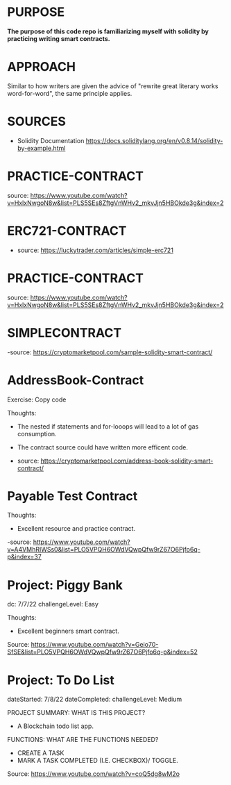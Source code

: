 # PURPOSE

**The purpose of this code repo is familiarizing myself with solidity by practicing writing smart contracts.**


# APPROACH

Similar to how writers are given the advice of "rewrite great literary works word-for-word", the same principle applies. 


# SOURCES

- Solidity Documentation https://docs.soliditylang.org/en/v0.8.14/solidity-by-example.html

# PRACTICE-CONTRACT
source: https://www.youtube.com/watch?v=HxlxNwgoN8w&list=PLS5SEs8ZftgVnWHv2_mkvJjn5HBOkde3g&index=2

# ERC721-CONTRACT
- source: https://luckytrader.com/articles/simple-erc721
# PRACTICE-CONTRACT

source: https://www.youtube.com/watch?v=HxlxNwgoN8w&list=PLS5SEs8ZftgVnWHv2_mkvJjn5HBOkde3g&index=2

# SIMPLECONTRACT 
-source: https://cryptomarketpool.com/sample-solidity-smart-contract/

# AddressBook-Contract 
Exercise: Copy code

Thoughts: 
- The nested if statements and for-looops will lead to a lot of gas consumption. 
- The contract source could have written more efficent code. 

- source: https://cryptomarketpool.com/address-book-solidity-smart-contract/

# Payable Test Contract 

Thoughts: 
- Excellent resource and practice contract.

-source: https://www.youtube.com/watch?v=A4VMhRIWSs0&list=PLO5VPQH6OWdVQwpQfw9rZ67O6Pjfo6q-p&index=37

# Project: Piggy Bank 
dc: 7/7/22
challengeLevel: Easy

Thoughts: 
- Excellent beginners smart contract.

Source: https://www.youtube.com/watch?v=Geio70-SfSE&list=PLO5VPQH6OWdVQwpQfw9rZ67O6Pjfo6q-p&index=52

# Project: To Do List 
dateStarted: 7/8/22
dateCompleted:
challengeLevel: Medium

PROJECT SUMMARY: WHAT IS THIS PROJECT? 
- A Blockchain todo list app. 

FUNCTIONS: WHAT ARE THE FUNCTIONS NEEDED? 
- CREATE A TASK
- MARK A TASK COMPLETED (I.E. CHECKBOX)/ TOGGLE. 

Source: https://www.youtube.com/watch?v=coQ5dg8wM2o
